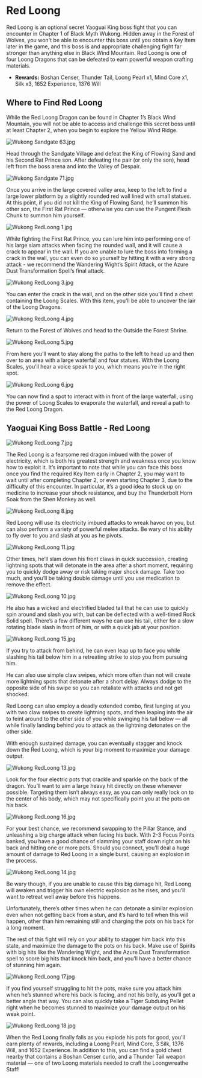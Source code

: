 # Red Loong

Red Loong is an optional secret Yaoguai King boss fight that you can encounter in Chapter 1 of Black Myth Wukong. Hidden away in the Forest of Wolves, you won't be able to encounter this boss until you obtain a Key Item later in the game, and this boss is and appropriate challenging fight far stronger than anything else in Black Wind Mountain. Red Loong is one of four Loong Dragons that can be defeated to earn powerful weapon crafting materials. 

  * **Rewards:** Boshan Censer, Thunder Tail, Loong Pearl x1, Mind Core x1, Silk x3, 1652 Experience, 1376 Will

## Where to Find Red Loong

While the Red Loong Dragon can be found in Chapter 1’s Black Wind Mountain, you will not be able to access and challenge this secret boss until at least Chapter 2, when you begin to explore the Yellow Wind Ridge. 

![Wukong Sandgate 63.jpg](https://oyster.ignimgs.com/mediawiki/apis.ign.com/black-myth-wukong/5/55/Wukong_Sandgate_63.jpg)

Head through the Sandgate Village and defeat the King of Flowing Sand and his Second Rat Prince son. After defeating the pair (or only the son), head left from the boss arena and into the Valley of Despair. 

![Wukong Sandgate 71.jpg](https://oyster.ignimgs.com/mediawiki/apis.ign.com/black-myth-wukong/9/94/Wukong_Sandgate_71.jpg)

Once you arrive in the large covered valley area, keep to the left to find a large lower platform by a slightly rounded red wall lined with small statues. At this point, if you did not kill the King of Flowing Sand, he’ll summon his other son, the First Rat Prince — otherwise you can use the Pungent Flesh Chunk to summon him yourself. 

![Wukong RedLoong 1.jpg](https://oyster.ignimgs.com/mediawiki/apis.ign.com/black-myth-wukong/d/d5/Wukong_RedLoong_1.jpg)

While fighting the First Rat Prince, you can lure him into performing one of his large slam attacks when facing the rounded wall, and it will cause a crack to appear in the wall. If you are unable to lure the boss into forming a crack in the wall, you can even do so yourself by hitting it with a very strong attack - we recommend the Wandering Wight’s Spirit Attack, or the Azure Dust Transformation Spell’s final attack. 

![Wukong RedLoong 3.jpg](https://oyster.ignimgs.com/mediawiki/apis.ign.com/black-myth-wukong/f/fb/Wukong_RedLoong_3.jpg)

You can enter the crack in the wall, and on the other side you’ll find a chest containing the Loong Scales. With this item, you’ll be able to uncover the lair of the Loong Dragons. 

![Wukong RedLoong 4.jpg](https://oyster.ignimgs.com/mediawiki/apis.ign.com/black-myth-wukong/2/25/Wukong_RedLoong_4.jpg)

Return to the Forest of Wolves and head to the Outside the Forest Shrine. 

![Wukong RedLoong 5.jpg](https://oyster.ignimgs.com/mediawiki/apis.ign.com/black-myth-wukong/c/c1/Wukong_RedLoong_5.jpg)

From here you’ll want to stay along the paths to the left to head up and then over to an area with a large waterfall and four statues. With the Loong Scales, you’ll hear a voice speak to you, which means you’re in the right spot. 

![Wukong RedLoong 6.jpg](https://oyster.ignimgs.com/mediawiki/apis.ign.com/black-myth-wukong/8/86/Wukong_RedLoong_6.jpg)

You can now find a spot to interact with in front of the large waterfall, using the power of Loong Scales to evaporate the waterfall, and reveal a path to the Red Loong Dragon. 

## Yaoguai King Boss Battle - Red Loong

![Wukong RedLoong 7.jpg](https://oyster.ignimgs.com/mediawiki/apis.ign.com/black-myth-wukong/6/66/Wukong_RedLoong_7.jpg)

The Red Loong is a fearsome red dragon imbued with the power of electricity, which is both his greatest strength and weakness once you know how to exploit it. It’s important to note that while you can face this boss once you find the required Key Item early in Chapter 2, you may want to wait until after completing Chapter 2, or even starting Chapter 3, due to the difficulty of this encounter. In particular, it’s a good idea to stock up on medicine to increase your shock resistance, and buy the Thunderbolt Horn Soak from the Shen Monkey as well. 

![Wukong RedLoong 8.jpg](https://oyster.ignimgs.com/mediawiki/apis.ign.com/black-myth-wukong/5/51/Wukong_RedLoong_8.jpg)

Red Loong will use its electricity imbued attacks to wreak havoc on you, but can also perform a variety of powerful melee attacks. Be wary of his ability to fly over to you and slash at you as he pivots. 

![Wukong RedLoong 11.jpg](https://oyster.ignimgs.com/mediawiki/apis.ign.com/black-myth-wukong/6/60/Wukong_RedLoong_11.jpg)

Other times, he’ll slam down his front claws in quick succession, creating lightning spots that will detonate in the area after a short moment, requiring you to quickly dodge away or risk taking major shock damage. Take too much, and you’ll be taking double damage until you use medication to remove the effect. 

![Wukong RedLoong 10.jpg](https://oyster.ignimgs.com/mediawiki/apis.ign.com/black-myth-wukong/1/11/Wukong_RedLoong_10.jpg)

He also has a wicked and electrified bladed tail that he can use to quickly spin around and slash you with, but can be deflected with a well-timed Rock Solid spell. There’s a few different ways he can use his tail, either for a slow rotating blade slash in front of him, or with a quick jab at your position. 

![Wukong RedLoong 15.jpg](https://oyster.ignimgs.com/mediawiki/apis.ign.com/black-myth-wukong/b/b8/Wukong_RedLoong_15.jpg)

If you try to attack from behind, he can even leap up to face you while slashing his tail below him in a retreating strike to stop you from pursuing him. 

He can also use simple claw swipes, which more often than not will create more lightning spots that detonate after a short delay. Always dodge to the opposite side of his swipe so you can retaliate with attacks and not get shocked. 

Red Loong can also employ a deadly extended combo, first lunging at you with two claw swipes to create lightning spots, and then leaping into the air to feint around to the other side of you while swinging his tail below — all while finally landing behind you to attack as the lightning detonates on the other side. 

With enough sustained damage, you can eventually stagger and knock down the Red Loong, which is your big moment to maximize your damage output. 

![Wukong RedLoong 13.jpg](https://oyster.ignimgs.com/mediawiki/apis.ign.com/black-myth-wukong/f/f8/Wukong_RedLoong_13.jpg)

Look for the four electric pots that crackle and sparkle on the back of the dragon. You’ll want to aim a large heavy hit directly on these whenever possible. Targeting them isn’t always easy, as you can only really lock on to the center of his body, which may not specifically point you at the pots on his back. 

![Wukong RedLoong 16.jpg](https://oyster.ignimgs.com/mediawiki/apis.ign.com/black-myth-wukong/6/6a/Wukong_RedLoong_16.jpg)

For your best chance, we recommend swapping to the Pillar Stance, and unleashing a big charge attack when facing his back. With 2-3 Focus Points banked, you have a good chance of slamming your staff down right on his back and hitting one or more pots. Should you connect, you’ll deal a huge amount of damage to Red Loong in a single burst, causing an explosion in the process. 

![Wukong RedLoong 14.jpg](https://oyster.ignimgs.com/mediawiki/apis.ign.com/black-myth-wukong/f/ff/Wukong_RedLoong_14.jpg)

Be wary though, if you are unable to cause this big damage hit, Red Loong will awaken and trigger his own electric explosion as he rises, and you’ll want to retreat well away before this happens. 

Unfortunately, there’s other times when he can detonate a similar explosion even when not getting back from a stun, and it’s hard to tell when this will happen, other than him remaining still and charging the pots on his back for a long moment. 

The rest of this fight will rely on your ability to stagger him back into this state, and maximize the damage to the pots on his back. Make use of Spirits with big hits like the Wandering Wight, and the Azure Dust Transformation spell to score big hits that knock him back, and you’ll have a better chance of stunning him again. 

![Wukong RedLoong 17.jpg](https://oyster.ignimgs.com/mediawiki/apis.ign.com/black-myth-wukong/e/ea/Wukong_RedLoong_17.jpg)

If you find yourself struggling to hit the pots, make sure you attack him when he’s stunned where his back is facing, and not his belly, as you’ll get a better angle that way. You can also quickly take a Tiger Subduing Pellet right when he becomes stunned to maximize your damage output on his weak point. 

![Wukong RedLoong 18.jpg](https://oyster.ignimgs.com/mediawiki/apis.ign.com/black-myth-wukong/e/e7/Wukong_RedLoong_18.jpg)

When the Red Loong finally falls as you explode his pots for good, you’ll earn plenty of rewards, including a Loong Pearl, Mind Core, 3 Silk, 1376 Will, and 1652 Experience. In addition to this, you can find a gold chest nearby that contains a Boshan Censer curio, and a Thunder Tail weapon material — one of two Loong materials needed to craft the Loongwreathe Staff! 
